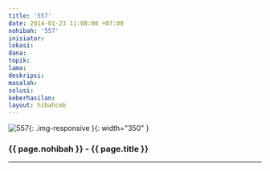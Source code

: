 ```yaml
---
title: '557'
date: 2014-01-23 11:08:00 +07:00
nohibah: '557'
inisiator:
lokasi:
dana:
topik:
lama:
deskripsi:
masalah:
solusi:
keberhasilan:
layout: hibahcmb
---
```


![557](/static/img/hibahcmb/557.png){: .img-responsive }{: width="350" }

### {{ page.nohibah }} - {{ page.title }}

---
